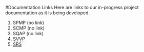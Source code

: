 #Documentation Links
Here are links to our in-progress project documentation
as it is being developed.

1. SPMP (no link)
2. SCMP (no link)
3. SQAP (no link)
4. [SVVP](https://docs.google.com/document/d/11JljkMAJcmsByolvEoSKLvg4-ikhQmA4pkjPV6fp6O8/edit?usp=sharing)
5. [SRS](https://docs.google.com/document/d/1TFAwYx5ztAVeI8fqipaQLAdM1pRTeNngxpciLrvLC4w/edit?usp=sharing)